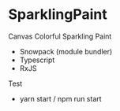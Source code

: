 # SparklingPaint

Canvas Colorful Sparkling Paint
- Snowpack (module bundler)
- Typescript
- RxJS

Test
- yarn start / npm run start
